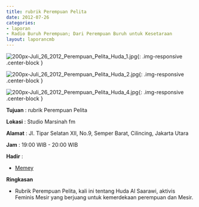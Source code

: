 ```yaml
---
title: rubrik Perempuan Pelita 
date: 2012-07-26
categories:
- laporan
- Radio Buruh Perempuan; Dari Perempuan Buruh untuk Kesetaraan
layout: laporancmb
---
```



![200px-Juli_26_2012_Perempuan_Pelita_Huda_1.jpg](/uploads/200px-Juli_26_2012_Perempuan_Pelita_Huda_1.jpg){: .img-responsive .center-block }

![200px-Juli_26_2012_Perempuan_Pelita_Huda_2.jpg](/uploads/200px-Juli_26_2012_Perempuan_Pelita_Huda_2.jpg){: .img-responsive .center-block }

![200px-Juli_26_2012_Perempuan_Pelita_Huda_4.jpg](/uploads/200px-Juli_26_2012_Perempuan_Pelita_Huda_4.jpg){: .img-responsive .center-block }


**Tujuan** : rubrik Perempuan Pelita 

**Lokasi** : Studio Marsinah fm 

**Alamat** : Jl. Tipar Selatan XII, No.9, Semper Barat, Cilincing, Jakarta Utara 

**Jam** : 19:00 WIB - 20:00 WIB 

**Hadir** :
* [Memey](http://wiki.ciptamedia.org/wiki/Memey)

**Ringkasan**  
* Rubrik Perempuan Pelita, kali ini tentang Huda Al Saarawi, aktivis Feminis Mesir yang berjuang untuk kemerdekaan perempuan dan Mesir. 
